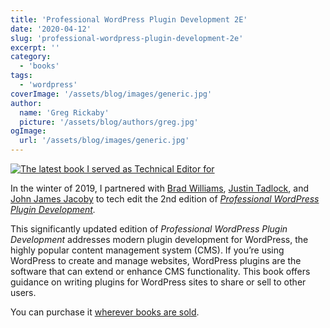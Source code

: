```yaml
---
title: 'Professional WordPress Plugin Development 2E'
date: '2020-04-12'
slug: 'professional-wordpress-plugin-development-2e'
excerpt: ''
category:
  - 'books'
tags:
  - 'wordpress'
coverImage: '/assets/blog/images/generic.jpg'
author:
  name: 'Greg Rickaby'
  picture: '/assets/blog/authors/greg.jpg'
ogImage:
  url: '/assets/blog/images/generic.jpg'
---
```


[![The latest book I served as Technical Editor for](images/professional-wordpress-plugin-dev.jpg)](https://amzn.to/2BgCg7i)

In the winter of 2019, I partnered with [Brad Williams](https://strangework.com/), [Justin Tadlock](http://justintadlock.com/), and [John James Jacoby](https://jjj.blog) to tech edit the 2nd edition of _[Professional WordPress Plugin Development](https://amzn.to/2BgCg7i)._

This significantly updated edition of _Professional WordPress Plugin Development_ addresses modern plugin development for WordPress, the highly popular content management system (CMS). If you’re using WordPress to create and manage websites, WordPress plugins are the software that can extend or enhance CMS functionality. This book offers guidance on writing plugins for WordPress sites to share or sell to other users.

You can purchase it [wherever books are sold](https://amzn.to/2BgCg7i).
